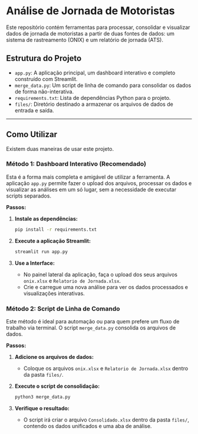 # Análise de Jornada de Motoristas

Este repositório contém ferramentas para processar, consolidar e visualizar dados de jornada de motoristas a partir de duas fontes de dados: um sistema de rastreamento (ONIX) e um relatório de jornada (ATS).

## Estrutura do Projeto

*   `app.py`: A aplicação principal, um dashboard interativo e completo construído com Streamlit.
*   `merge_data.py`: Um script de linha de comando para consolidar os dados de forma não-interativa.
*   `requirements.txt`: Lista de dependências Python para o projeto.
*   `files/`: Diretório destinado a armazenar os arquivos de dados de entrada e saída.

---

## Como Utilizar

Existem duas maneiras de usar este projeto.

### Método 1: Dashboard Interativo (Recomendado)

Esta é a forma mais completa e amigável de utilizar a ferramenta. A aplicação `app.py` permite fazer o upload dos arquivos, processar os dados e visualizar as análises em um só lugar, sem a necessidade de executar scripts separados.

**Passos:**

1.  **Instale as dependências:**
    ```bash
    pip install -r requirements.txt
    ```

2.  **Execute a aplicação Streamlit:**
    ```bash
    streamlit run app.py
    ```

3.  **Use a Interface:**
    *   No painel lateral da aplicação, faça o upload dos seus arquivos `onix.xlsx` e `Relatorio de Jornada.xlsx`.
    *   Crie e carregue uma nova análise para ver os dados processados e visualizações interativas.

### Método 2: Script de Linha de Comando

Este método é ideal para automação ou para quem prefere um fluxo de trabalho via terminal. O script `merge_data.py` consolida os arquivos de dados.

**Passos:**

1.  **Adicione os arquivos de dados:**
    *   Coloque os arquivos `onix.xlsx` e `Relatorio de Jornada.xlsx` dentro da pasta `files/`.

2.  **Execute o script de consolidação:**
    ```bash
    python3 merge_data.py
    ```

3.  **Verifique o resultado:**
    *   O script irá criar o arquivo `Consolidado.xlsx` dentro da pasta `files/`, contendo os dados unificados e uma aba de análise.

